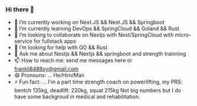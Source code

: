 ### Hi there 👋

- 🔭 I’m currently working on Next.JS && Nest.JS && Springboot
- 🌱 I’m currently learning DevOps && SpringCloud && Goland && Rust
- 👯 I’m looking to collaborate on Nextjs with Nest/SpringCloud with micro-service for fullstack apps 
- 🤔 I’m looking for help with GO && Rust
- 💬 Ask me about Nestjs && Nextjs && springboot and strength trainning
- 📫 How to reach me: send me messages here or frankli8488xy@gmail.com
- 😄 Pronouns: ... He/Him/Man
- ⚡ Fun fact: ... I'm a part time strength coach on powerlifting, my PRS: bentch 135kg, deadlift: 220kg, squat 215kg Not big numbers but I do have some backgroud in medical and rehabilitation.

